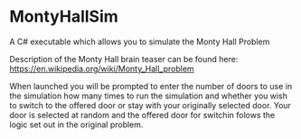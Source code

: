 # MontyHallSim
A C# executable which allows you to simulate the Monty Hall Problem

Description of the Monty Hall brain teaser can be found here: https://en.wikipedia.org/wiki/Monty_Hall_problem

When launched you will be prompted to enter the number of doors to use in the simulation how many times to run the simulation and whether you wish to switch to the offered door or stay with your originally selected door. Your door is selected at random and the offered door for switchin folows the logic set out in the original problem.
